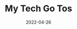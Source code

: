 ---
layout: resources-collection
title: My Tech Go Tos
sub-header: Leveling Up
intro: "Some of my favorite & everyday tech recommendations"
tile-image: tech-go-to.png
tile-image-alt: This is the alt text
text-color: "#ffffff"
featured: true
resources: [logitech-mx-master-3,microsoft-sculpt-keyboard,logitech-c920-webcam,anker-powercore-fusion,belkin-wall-mount-surge-protector,dell-34-p3421w]
date: 2022-04-26
---